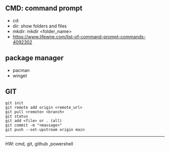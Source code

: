 ## CMD: command prompt
- cd: 
- dir: show folders and files
- mkdir: mkdir <folder_name>
- https://www.lifewire.com/list-of-command-prompt-commands-4092302


## package manager
- pacman
- winget

## GIT
```
git init
git remote add origin <remote_url>
git pull <remote> <branch>
git status
git add <file> or . (all)
git commit -m "<massage>"
git push --set-upstream origin main
```


---------------
HW:
cmd, git, github ,powershell

